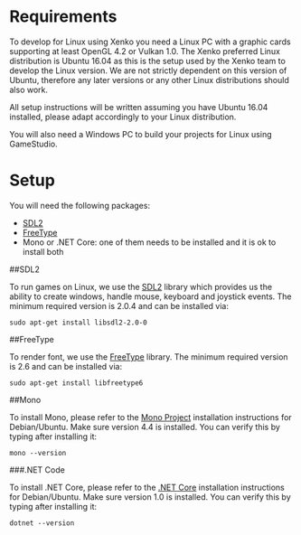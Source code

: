 # Requirements

To develop for Linux using Xenko you need a Linux PC with a graphic cards supporting at least OpenGL 4.2 or Vulkan 1.0. The Xenko preferred Linux distribution is Ubuntu 16.04 as this is the setup used by the Xenko team to develop the Linux version. We are not strictly dependent on this version of Ubuntu, therefore any later versions or any other Linux distributions should also work.

All setup instructions will be written assuming you have Ubuntu 16.04 installed, please adapt accordingly to your Linux distribution.

You will also need a Windows PC to build your projects for Linux using GameStudio.

# Setup

You will need the following packages:
* [SDL2](#sdl2)
* [FreeType](#freetype)
* Mono or .NET Core: one of them needs to be installed and it is ok to install both

##SDL2

To run games on Linux, we use the [SDL2](https://www.libsdl.org/) library which provides us the ability to create windows, handle mouse, keyboard and joystick events. The minimum required version is 2.0.4 and can be installed via:

```
sudo apt-get install libsdl2-2.0-0
```

##FreeType

To render font, we use the [FreeType](https://www.freetype.org/) library. The minimum required version is 2.6 and can be installed via:

```
sudo apt-get install libfreetype6
```

##Mono

To install Mono, please refer to the [Mono Project](http://www.mono-project.com/docs/getting-started/install/linux/#debian-ubuntu-and-derivatives) installation instructions for Debian/Ubuntu. Make sure version 4.4 is installed. You can verify this by typing after installing it:

```
mono --version
```


###.NET Code

To install .NET Core, please refer to the [.NET Core](https://www.microsoft.com/net/core#ubuntu) installation instructions for Debian/Ubuntu. Make sure version 1.0 is installed. You can verify this by typing after installing it:

```
dotnet --version
```
